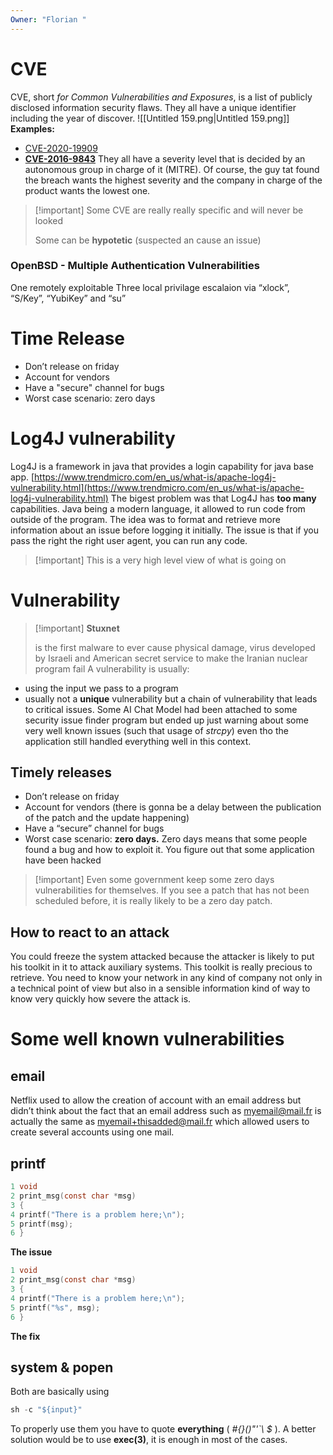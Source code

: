 ```yaml
---
Owner: "Florian "
---
```

# CVE
CVE, short _for Common Vulnerabilities and Exposures_, is a list of publicly disclosed information security flaws.
They all have a unique identifier including the year of discover.
![[Untitled 159.png|Untitled 159.png]]
**Examples:**
- [CVE-2020-19909](https://curl.se/docs/CVE-2020-19909.html)
- [**CVE-2016-9843**](https://cve.mitre.org/cgi-bin/cvename.cgi?name=cve-2016-9843)
They all have a severity level that is decided by an autonomous group in charge of it (MITRE). Of course, the guy tat found the breach wants the highest severity and the company in charge of the product wants the lowest one.

> [!important] Some CVE are really really specific and will never be looked
> 
> Some can be **hypotetic** (suspected an cause an issue)
### OpenBSD - Multiple Authentication Vulnerabilities
One remotely exploitable
Three local privilage escalaion via “xlock”, “S/Key”, “YubiKey” and “su”
# Time Release
- Don’t release on friday
- Account for vendors
- Have a "secure" channel for bugs
- Worst case scenario: zero days
  
# Log4J vulnerability
Log4J is a framework in java that provides a login capability for java base app.
[https://www.trendmicro.com/en_us/what-is/apache-log4j-vulnerability.html](https://www.trendmicro.com/en_us/what-is/apache-log4j-vulnerability.html)
The bigest problem was that Log4J has **too many** capabilities.
Java being a modern language, it allowed to run code from outside of the program. The idea was to format and retrieve more information about an issue before logging it initially.
The issue is that if you pass the right the right user agent, you can run any code.

> [!important] This is a very high level view of what is going on
# Vulnerability

> [!important] **Stuxnet**
> 
> is the first malware to ever cause physical damage, virus developed by Israeli and American secret service to make the Iranian nuclear program fail
A vulnerability is usually:
- using the input we pass to a program
- usually not a **unique** vulnerability but a chain of vulnerability that leads to critical issues.
Some AI Chat Model had been attached to some security issue finder program but ended up just warning about some very well known issues (such that usage of _strcpy_) even tho the application still handled everything well in this context.
## Timely releases
- Don’t release on friday
- Account for vendors (there is gonna be a delay between the publication of the patch and the update happening)
- Have a “secure” channel for bugs
- Worst case scenario: **zero days.** Zero days means that some people found a bug and how to exploit it. You figure out that some application have been hacked

> [!important] Even some government keep some zero days vulnerabilities for themselves.
If you see a patch that has not been scheduled before, it is really likely to be a zero day patch.
## How to react to an attack
You could freeze the system attacked because the attacker is likely to put his toolkit in it to attack auxiliary systems. This toolkit is really precious to retrieve.
You need to know your network in any kind of company not only in a technical point of view but also in a sensible information kind of way to know very quickly how severe the attack is.
# Some well known vulnerabilities
## email
Netflix used to allow the creation of account with an email address but didn’t think about the fact that an email address such as myemail@mail.fr is actually the same as myemail+thisadded@mail.fr which allowed users to create several accounts using one mail.
## printf
```C
1 void
2 print_msg(const char *msg)
3 {
4 printf("There is a problem here;\n");
5 printf(msg);
6 }
```
**The issue**
```C
1 void
2 print_msg(const char *msg)
3 {
4 printf("There is a problem here;\n");
5 printf("%s", msg);
6 }
```
**The fix**
## system & popen
Both are basically using
```C
sh -c "${input}"
```
To properly use them you have to quote **everything** ( _#{}()"'`\ $_ ).
A better solution would be to use **exec(3)**, it is enough in most of the cases.